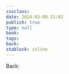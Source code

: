```yaml
---
cssclass: 
date: 2024-03-09 21:02
publish: true
type: null
book: 
tags: 
back:
stablock: inline
---
```

Back: 

